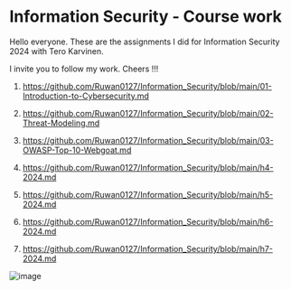 # Information Security - Course work

Hello everyone. These are the assignments I did for Information Security 2024 with Tero Karvinen.

I invite you to follow my work. Cheers !!!

1. https://github.com/Ruwan0127/Information_Security/blob/main/01-Introduction-to-Cybersecurity.md

2. https://github.com/Ruwan0127/Information_Security/blob/main/02-Threat-Modeling.md

3. https://github.com/Ruwan0127/Information_Security/blob/main/03-OWASP-Top-10-Webgoat.md

4. https://github.com/Ruwan0127/Information_Security/blob/main/h4-2024.md

5. https://github.com/Ruwan0127/Information_Security/blob/main/h5-2024.md

6. https://github.com/Ruwan0127/Information_Security/blob/main/h6-2024.md

7. https://github.com/Ruwan0127/Information_Security/blob/main/h7-2024.md


![image](https://github.com/user-attachments/assets/ecd04ab9-bc76-4ee4-99fd-360a1d8da1c2)
